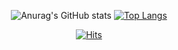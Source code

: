 <!-- <div align="center">
  
  ![header](https://capsule-render.vercel.app/api?type=waving&color=auto&height=300&section=header&text=Kim%20Haena&fontSize=80&animation=fadeIn)
</div>
 -->
<span align="center">
  
  ![Anurag's GitHub stats](https://github-readme-stats.vercel.app/api?username=kimhn0605&show_icons=true&theme=radical)
  [![Top Langs](https://github-readme-stats.vercel.app/api/top-langs/?username=kimhn0605&layout=compact)](https://github.com/anuraghazra/github-readme-stats)
  
[![Hits](https://hits.seeyoufarm.com/api/count/incr/badge.svg?url=https%3A%2F%2Fgithub.com%2Fkimhn0605%2Fhit-counter&count_bg=%2379C83D&title_bg=%23555555&icon=&icon_color=%23E7E7E7&title=hits&edge_flat=false)](https://hits.seeyoufarm.com)
</span>


